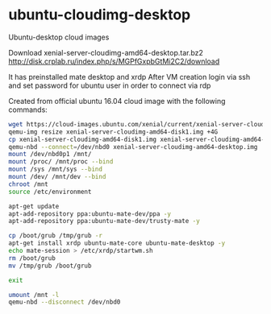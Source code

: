 # ubuntu-cloudimg-desktop
Ubuntu-desktop cloud images

Download xenial-server-cloudimg-amd64-desktop.tar.bz2
http://disk.crplab.ru/index.php/s/MGPfGxpbGtMi2C2/download

It has preinstalled mate desktop and xrdp
After VM creation login via ssh and set password for ubuntu user in order to connect via rdp


Created from official ubuntu 16.04 cloud image with the following commands:

```bash
wget https://cloud-images.ubuntu.com/xenial/current/xenial-server-cloudimg-amd64-disk1.img
qemu-img resize xenial-server-cloudimg-amd64-disk1.img +4G
cp xenial-server-cloudimg-amd64-disk1.img xenial-server-cloudimg-amd64-desktop.img
qemu-nbd --connect=/dev/nbd0 xenial-server-cloudimg-amd64-desktop.img
mount /dev/nbd0p1 /mnt/
mount /proc/ /mnt/proc --bind
mount /sys /mnt/sys --bind
mount /dev/ /mnt/dev --bind
chroot /mnt
source /etc/environment

apt-get update
apt-add-repository ppa:ubuntu-mate-dev/ppa -y
apt-add-repository ppa:ubuntu-mate-dev/trusty-mate -y

cp /boot/grub /tmp/grub -r
apt-get install xrdp ubuntu-mate-core ubuntu-mate-desktop -y
echo mate-session > /etc/xrdp/startwm.sh
rm /boot/grub
mv /tmp/grub /boot/grub

exit

umount /mnt -l
qemu-nbd --disconnect /dev/nbd0
```
